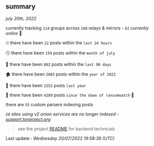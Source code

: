 
## summary
_july 20th, 2022_

currently tracking `114` groups across `168` relays & mirrors - _`61` currently online_ 📡

⏲ there have been `22` posts within the `last 24 hours`

🕓 there have been `159` posts within the `month of july`

📅 there have been `802` posts within the `last 90 days`

🏚 there have been `2003` posts within the `year of 2022`

🚀 there have been `2252` posts `last year`

🦕 there have been `4289` posts `since the dawn of ransomwatch` 🐣

there are `55` custom parsers indexing posts

_`20` sites using v2 onion services are no longer indexed - [support.torproject.org](https://support.torproject.org/onionservices/v2-deprecation/)_

> see the project [README](https://github.com/jmousqueton/ransomwatch#readme) for backend technicals



Last update : _Wednesday 20/07/2022 19:58:39 (UTC)_

